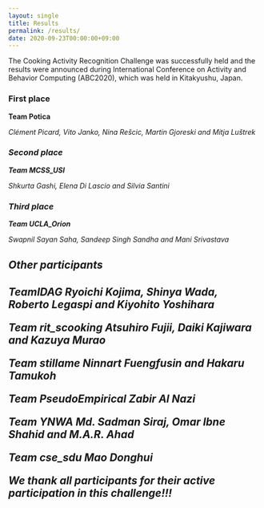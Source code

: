 ```yaml
---
layout: single
title: Results
permalink: /results/
date: 2020-09-23T00:00:00+09:00
---
```

The Cooking Activity Recognition Challenge was successfully held and the results were announced during International Conference on Activity and Behavior Computing (ABC2020), which was held in Kitakyushu, Japan.

<h3>First place</h3>

<b>Team Potica</b>

<i>Clément Picard, Vito Janko, Nina Rešcic, Martin Gjoreski and Mitja Luštrek 

<h3>Second place</h3>

<b>Team MCSS_USI</b>

<i>Shkurta Gashi, Elena Di Lascio and Silvia Santini

<h3>Third place</h3>

<b>Team UCLA_Orion</b>

<i>Swapnil Sayan Saha, Sandeep Singh Sandha and Mani Srivastava

<h2>Other participants<h2>

<b>TeamIDAG</b>
<i>Ryoichi Kojima, Shinya Wada, Roberto Legaspi and Kiyohito Yoshihara 
	
<b>Team rit_scooking</b>
<i>Atsuhiro Fujii, Daiki Kajiwara and Kazuya Murao
	
<b>Team stillame</b>
<i>Ninnart Fuengfusin and Hakaru Tamukoh

<b>Team PseudoEmpirical</b>
<i>Zabir Al Nazi
	
<b>Team YNWA</b>
<i>Md. Sadman Siraj, Omar Ibne Shahid and M.A.R. Ahad
	
<b>Team cse_sdu</b>
<i>Mao Donghui

We thank all participants for their active participation in this challenge!!!
